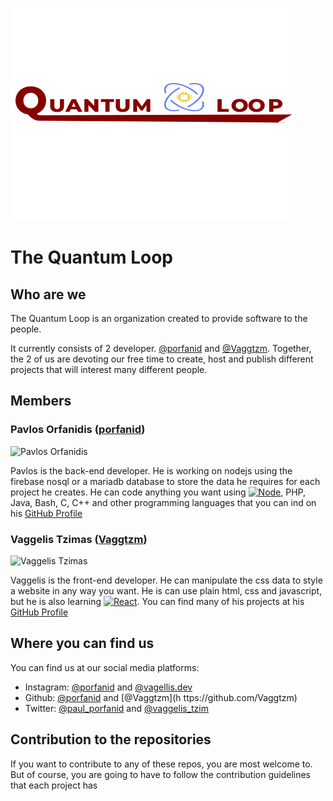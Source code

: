 [![TheQuantumLoop Logo](./images/logo.png)](https://thequantumloop.com)

# The Quantum Loop

## Who are we
The Quantum Loop is an organization created to provide software to the people.

It currently consists of 2 developer. [@porfanid](https://github.com/porfanid) and [@Vaggtzm](https://github.com/Vaggtzm).
Together, the 2 of us are devoting our free time to create, host and publish different projects that will interest many different people.

## Members

### Pavlos Orfanidis ([porfanid](https://github.com/porfanid))
![Pavlos Orfanidis](https://github.com/porfanid.png?size=100)

Pavlos is the back-end developer. He is working on nodejs using the firebase nosql or a mariadb database to store the data he requires for each project he creates. He can code anything you want using [![Node][Node.js]][Node-url], PHP, Java, Bash, C, C++ and other programming languages that you can ind on his [GitHub Profile](https://github.com/porfanid)

### Vaggelis Tzimas ([Vaggtzm](https://github.com/Vaggtzm))
![Vaggelis Tzimas](https://github.com/Vaggtzm.png?size=100)

Vaggelis is the front-end developer. He can manipulate the css data to style a website in any way you want. He is can use plain html, css and javascript, but he is also learning [![React][React.js]][React-url]. You can find many of his projects at his [GitHub Profile](https://github.com/Vaggtzm)


[React.js]: https://img.shields.io/badge/-ReactJs-61DAFB?logo=react&logoColor=white&style=for-the-badge
[React-url]: https://react.dev/
[Node.js]: https://img.shields.io/badge/Node.js-35495E?style=for-the-badge&logo=nodedotjs&logoColor=4FC08D
[Node-url]: https://nodejs.org/
## Where you can find us

You can find us at our social media platforms:

 - Instagram: [@porfanid](https://instagram.com/porfanid) and [@vagellis.dev](https://instagram.com/vagellis.dev)
 - Github: [@porfanid](https://github.com/porfanid) and [@Vaggtzm](h    ttps://github.com/Vaggtzm)
 - Twitter: [@paul_porfanid](https://twitter.com/paul_porfanid) and [@vaggelis_tzim](https://twitter.com/vaggelis_tzim)

## Contribution to the repositories
If you want to contribute to any of these repos, you are most welcome to. But of course, you are going to have to follow the contribution guidelines that each project has


<!--
In our repositories you can find many projects that we have created.
-->
<!--

**Here are some ideas to get you started:**

🙋‍♀️ A short introduction - what is your organization all about?
🌈 Contribution guidelines - how can the community get involved?
👩‍💻 Useful resources - where can the community find your docs? Is there anything else the community should know?
🍿 Fun facts - what does your team eat for breakfast?
🧙 Remember, you can do mighty things with the power of [Markdown](https://docs.github.com/github/writing-on-github/getting-started-with-writing-and-formatting-on-github/basic-writing-and-formatting-syntax)
-->
